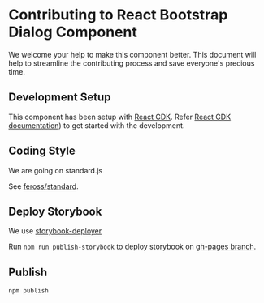 # Contributing to React Bootstrap Dialog Component

We welcome your help to make this component better. This document will help to streamline the contributing process and save everyone's precious time.

## Development Setup

This component has been setup with [React CDK](https://github.com/kadirahq/react-cdk). Refer [React CDK documentation](https://github.com/kadirahq/react-cdk)) to get started with the development.

## Coding Style

We are going on standard.js

See [feross/standard](https://github.com/feross/standard).

## Deploy Storybook

We use [storybook-deployer](https://github.com/kadirahq/storybook-deployer)

Run `npm run publish-storybook` to deploy storybook on [gh-pages branch](https://pages.github.com/).

## Publish

```sh
npm publish
```
